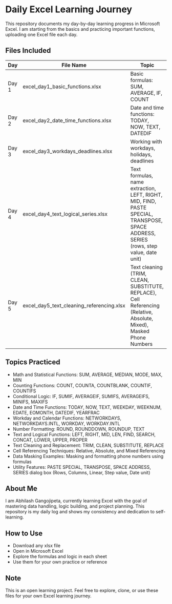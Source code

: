 # Daily Excel Learning Journey

This repository documents my day-by-day learning progress in Microsoft Excel. I am starting from the basics and practicing important functions, uploading one Excel file each day.

## Files Included

| Day   | File Name                              | Topic                                                                 |
|--------|-----------------------------------------|-----------------------------------------------------------------------|
| Day 1 | excel_day1_basic_functions.xlsx         | Basic formulas: SUM, AVERAGE, IF, COUNT                              |
| Day 2 | excel_day2_date_time_functions.xlsx     | Date and time functions: TODAY, NOW, TEXT, DATEDIF                   |
| Day 3 | excel_day3_workdays_deadlines.xlsx      | Working with workdays, holidays, deadlines                           |
| Day 4 | excel_day4_text_logical_series.xlsx     | Text formulas, name extraction, LEFT, RIGHT, MID, FIND, PASTE SPECIAL, TRANSPOSE, SPACE ADDRESS, SERIES (rows, step value, date unit) |
| Day 5 | excel_day5_text_cleaning_referencing.xlsx | Text cleaning (TRIM, CLEAN, SUBSTITUTE, REPLACE), Cell Referencing (Relative, Absolute, Mixed), Masked Phone Numbers |

## Topics Practiced

- Math and Statistical Functions: SUM, AVERAGE, MEDIAN, MODE, MAX, MIN  
- Counting Functions: COUNT, COUNTA, COUNTBLANK, COUNTIF, COUNTIFS  
- Conditional Logic: IF, SUMIF, AVERAGEIF, SUMIFS, AVERAGEIFS, MINIFS, MAXIFS  
- Date and Time Functions: TODAY, NOW, TEXT, WEEKDAY, WEEKNUM, EDATE, EOMONTH, DATEDIF, YEARFRAC  
- Workday and Calendar Functions: NETWORKDAYS, NETWORKDAYS.INTL, WORKDAY, WORKDAY.INTL  
- Number Formatting: ROUND, ROUNDDOWN, ROUNDUP, TEXT  
- Text and Logical Functions: LEFT, RIGHT, MID, LEN, FIND, SEARCH, CONCAT, LOWER, UPPER, PROPER  
- Text Cleaning and Replacement: TRIM, CLEAN, SUBSTITUTE, REPLACE  
- Cell Referencing Techniques: Relative, Absolute, and Mixed Referencing  
- Data Masking Examples: Masking and formatting phone numbers using formulas  
- Utility Features: PASTE SPECIAL, TRANSPOSE, SPACE ADDRESS, SERIES dialog box (Rows, Columns, Linear, Step value, Date unit)

## About Me

I am Abhilash Gangojipeta, currently learning Excel with the goal of mastering data handling, logic building, and project planning. This repository is my daily log and shows my consistency and dedication to self-learning.

## How to Use

- Download any xlsx file  
- Open in Microsoft Excel  
- Explore the formulas and logic in each sheet  
- Use them for your own practice or reference  

## Note

This is an open learning project. Feel free to explore, clone, or use these files for your own Excel learning journey.

